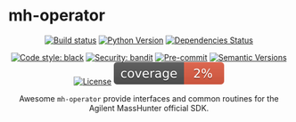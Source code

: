 # mh-operator

<div align="center">

[![Build status](https://github.com/chaoqing/mh-operator/workflows/build/badge.svg?branch=master&event=push)](https://github.com/chaoqing/mh-operator/actions?query=workflow%3Abuild)
[![Python Version](https://img.shields.io/pypi/pyversions/mh-operator.svg)](https://pypi.org/project/mh-operator/)
[![Dependencies Status](https://img.shields.io/badge/dependencies-up%20to%20date-brightgreen.svg)](https://github.com/chaoqing/mh-operator/pulls?utf8=%E2%9C%93&q=is%3Apr%20author%3Aapp%2Fdependabot)

[![Code style: black](https://img.shields.io/badge/code%20style-black-000000.svg)](https://github.com/psf/black)
[![Security: bandit](https://img.shields.io/badge/security-bandit-green.svg)](https://github.com/PyCQA/bandit)
[![Pre-commit](https://img.shields.io/badge/pre--commit-enabled-brightgreen?logo=pre-commit&logoColor=white)](https://github.com/chaoqing/mh-operator/blob/master/.pre-commit-config.yaml)
[![Semantic Versions](https://img.shields.io/badge/%20%20%F0%9F%93%A6%F0%9F%9A%80-semantic--versions-e10079.svg)](https://github.com/chaoqing/mh-operator/releases)
[![License](https://img.shields.io/github/license/chaoqing/mh-operator)](https://github.com/chaoqing/mh-operator/blob/master/LICENSE)
![Coverage Report](assets/images/coverage.svg)

Awesome `mh-operator` provide interfaces and common routines for the Agilent MassHunter official SDK.

</div>
